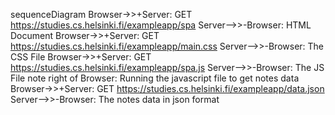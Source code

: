 sequenceDiagram
    Browser->>+Server: GET https://studies.cs.helsinki.fi/exampleapp/spa
    Server-->>-Browser: HTML Document
    Browser->>+Server: GET https://studies.cs.helsinki.fi/exampleapp/main.css
    Server-->>-Browser: The CSS File
    Browser->>+Server: GET https://studies.cs.helsinki.fi/exampleapp/spa.js
    Server-->>-Browser: The JS File
    note right of Browser: Running the javascript file to get notes data
    Browser->>+Server: GET https://studies.cs.helsinki.fi/exampleapp/data.json
    Server-->>-Browser: The notes data in json format